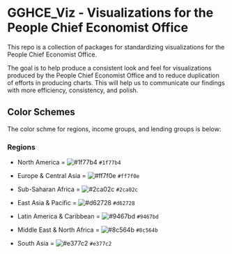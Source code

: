 # GGHCE_Viz - Visualizations for the People Chief Economist Office

This repo is a collection of packages for standardizing visualizations for the People Chief Economist Office.

The goal is to help produce a consistent look and feel for visualizations produced by the People Chief Economist Office and to reduce duplication of efforts in producing charts. This will help us to communicate our findings with more efficiency, consistency, and polish.

## Color Schemes

The color schme for regions, income groups, and lending groups is below:

### Regions

- North America = ![#1f77b4](https://placehold.co/15x15/1f77b4/1f77b4.png) `#1f77b4`

- Europe & Central Asia = ![#ff7f0e](https://placehold.co/15x15/ff7f0e/ff7f0e.png) `#ff7f0e`

- Sub-Saharan Africa = ![#2ca02c](https://placehold.co/15x15/2ca02c/2ca02c.png) `#2ca02c`

- East Asia & Pacific = ![#d62728](https://placehold.co/15x15/d62728/d62728.png) `#d62728`

- Latin America & Caribbean = ![#9467bd](https://placehold.co/15x15/9467bd/9467bd.png) `#9467bd`

- Middle East & North Africa = ![#8c564b](https://placehold.co/15x15/8c564b/8c564b.png) `#8c564b`

-  South Asia = ![#e377c2](https://placehold.co/15x15/e377c2/e377c2.png) `#e377c2`





